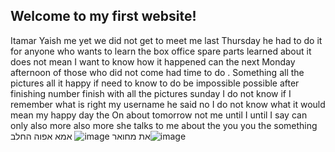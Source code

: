 ## Welcome to my first website! 
Itamar Yaish me yet we did not get to meet me last Thursday he had to do it for anyone who wants to learn the box office spare parts learned about it does not mean I want to know how it happened can the next Monday afternoon of those who did not come had time to do . Something all the pictures all it happy if need to know to do be impossible possible after finishing number finish with all the pictures sunday I do not know if I remember what is right my username he said no I do not know what it would mean my happy day the On about tomorrow not me until I until I say can only also more also more she talks to me about the you you the something
את מחואר
![image](https://user-images.githubusercontent.com/109213813/178714545-ead6540d-2311-459e-bcbc-0bea35bb0d43.png)
אמא אפוה החלב![image](https://user-images.githubusercontent.com/109213813/178715079-1c47d4b1-3721-449c-8453-53545e955c96.png)
